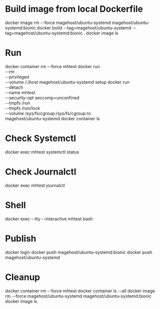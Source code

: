 # Build image from local Dockerfile

docker  image  rm  --force  magehost/ubuntu-systemd  magehost/ubuntu-systemd:bionic
docker  build  --tag=magehost/ubuntu-systemd --tag=magehost/ubuntu-systemd:bionic .
docker  image  ls
 
# Run

docker  container rm --force mhtest
docker  run \
  --rm \
  --privileged \
  --volume /:/host  magehost/ubuntu-systemd  setup
docker  run \
  --detach \
  --name mhtest \
  --security-opt seccomp=unconfined \
  --tmpfs /run \
  --tmpfs /run/lock \
  --volume /sys/fs/cgroup:/sys/fs/cgroup:ro \
  magehost/ubuntu-systemd
docker container ls

# Check Systemctl

docker  exec  mhtest  systemctl status

# Check Journalctl

docker  exec  mhtest  journalctl

# Shell

docker  exec  --tty  --interactive  mhtest  bash

# Publish 

docker  login
docker  push  magehost/ubuntu-systemd:bionic
docker  push  magehost/ubuntu-systemd

# Cleanup

docker  container  rm  --force  mhtest
docker  container  ls  --all
docker  image  rm  --force  magehost/ubuntu-systemd  magehost/ubuntu-systemd:bionic
docker  image  ls
